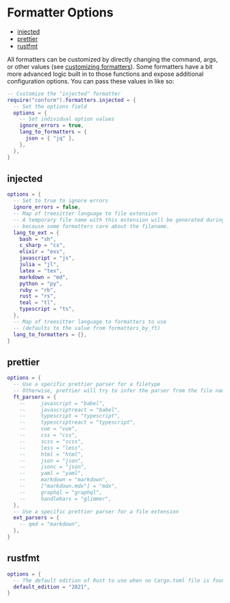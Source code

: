 # Formatter Options

<!-- TOC -->

- [injected](#injected)
- [prettier](#prettier)
- [rustfmt](#rustfmt)

<!-- /TOC -->

All formatters can be customized by directly changing the command, args, or other values (see [customizing formatters](../README.md#customizing-formatters)). Some formatters have a bit more advanced logic built in to those functions and expose additional configuration options. You can pass these values in like so:

```lua
-- Customize the "injected" formatter
require("conform").formatters.injected = {
  -- Set the options field
  options = {
    -- Set individual option values
    ignore_errors = true,
    lang_to_formatters = {
      json = { "jq" },
    },
  },
}
```

<!-- OPTIONS -->

## injected

```lua
options = {
  -- Set to true to ignore errors
  ignore_errors = false,
  -- Map of treesitter language to file extension
  -- A temporary file name with this extension will be generated during formatting
  -- because some formatters care about the filename.
  lang_to_ext = {
    bash = "sh",
    c_sharp = "cs",
    elixir = "exs",
    javascript = "js",
    julia = "jl",
    latex = "tex",
    markdown = "md",
    python = "py",
    ruby = "rb",
    rust = "rs",
    teal = "tl",
    typescript = "ts",
  },
  -- Map of treesitter language to formatters to use
  -- (defaults to the value from formatters_by_ft)
  lang_to_formatters = {},
}
```

## prettier

```lua
options = {
  -- Use a specific prettier parser for a filetype
  -- Otherwise, prettier will try to infer the parser from the file name
  ft_parsers = {
    --     javascript = "babel",
    --     javascriptreact = "babel",
    --     typescript = "typescript",
    --     typescriptreact = "typescript",
    --     vue = "vue",
    --     css = "css",
    --     scss = "scss",
    --     less = "less",
    --     html = "html",
    --     json = "json",
    --     jsonc = "json",
    --     yaml = "yaml",
    --     markdown = "markdown",
    --     ["markdown.mdx"] = "mdx",
    --     graphql = "graphql",
    --     handlebars = "glimmer",
  },
  -- Use a specific prettier parser for a file extension
  ext_parsers = {
    -- qmd = "markdown",
  },
}
```

## rustfmt

```lua
options = {
  -- The default edition of Rust to use when no Cargo.toml file is found
  default_edition = "2021",
}
```

<!-- /OPTIONS -->
